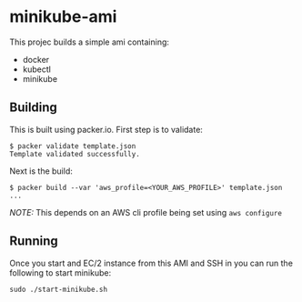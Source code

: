 # minikube-ami

This projec builds a simple ami containing:

* docker
* kubectl
* minikube

## Building

This is built using packer.io. First step is to validate:

```
$ packer validate template.json
Template validated successfully.
```
Next is the build:
```
$ packer build --var 'aws_profile=<YOUR_AWS_PROFILE>' template.json
...
```
*NOTE:* This depends on an AWS cli profile being set using `aws configure`

## Running

Once you start and EC/2 instance from this AMI and SSH in you can run the following to start minikube:
```
sudo ./start-minikube.sh
```